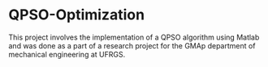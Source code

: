 # QPSO-Optimization
This project involves the implementation of a QPSO algorithm using Matlab and was done as a part of a research project for the GMAp department of mechanical engineering at UFRGS.
